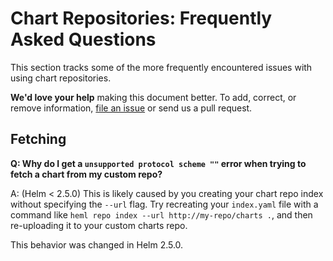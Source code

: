 # Chart Repositories: Frequently Asked Questions

This section tracks some of the more frequently encountered issues with using chart repositories.

**We'd love your help** making this document better. To add, correct, or remove
information, [file an issue](https://github.com/kubernetes/helm/issues) or
send us a pull request.

## Fetching

**Q: Why do I get a `unsupported protocol scheme ""` error when trying to fetch a chart from my custom repo?**

A: (Helm < 2.5.0) This is likely caused by you creating your chart repo index without specifying the `--url` flag.
Try recreating your `index.yaml` file with a command like `heml repo index --url http://my-repo/charts .`,
and then re-uploading it to your custom charts repo.

This behavior was changed in Helm 2.5.0.
